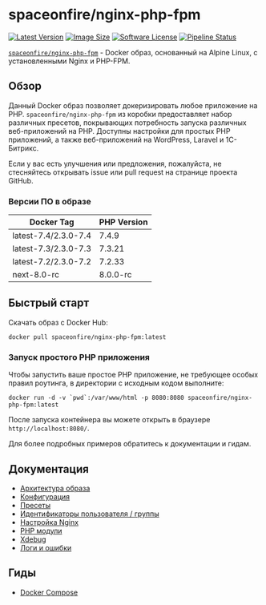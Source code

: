 # spaceonfire/nginx-php-fpm

[![Latest Version][ico-version]][link-docker-hub]
[![Image Size][ico-image-size]][link-docker-hub]
[![Software License][ico-license]](LICENSE.md)
[![Pipeline Status][ico-pipeline-status]][link-gitlab-pipelines]

[`spaceonfire/nginx-php-fpm`][link-docker-hub] -
Docker образ, основанный на Alpine Linux, с установленными Nginx и PHP-FPM.

## Обзор

Данный Docker образ позволяет докеризировать любое приложение на PHP. `spaceonfire/nginx-php-fpm`
из коробки предоставляет набор различных пресетов, покрывающих потребность запуска различных веб-приложений
на PHP. Доступны настройки для простых PHP приложений, а также веб-приложений на WordPress, Laravel и 1С-Битрикс.

Если у вас есть улучшения или предложения, пожалуйста,
не стесняйтесь открывать issue или pull request на странице проекта GitHub.

### Версии ПО в образе

| Docker Tag           | PHP Version |
| -------------------- | ----------- |
| latest-7.4/2.3.0-7.4 | 7.4.9       |
| latest-7.3/2.3.0-7.3 | 7.3.21      |
| latest-7.2/2.3.0-7.2 | 7.2.33      |
| next-8.0-rc          | 8.0.0-rc    |

## Быстрый старт

Скачать образ с Docker Hub:

```
docker pull spaceonfire/nginx-php-fpm:latest
```

### Запуск простого PHP приложения

Чтобы запустить ваше простое PHP приложение, не требующее особых правил роутинга, в директории с исходным кодом выполните:

```
docker run -d -v `pwd`:/var/www/html -p 8080:8080 spaceonfire/nginx-php-fpm:latest
```

После запуска контейнера вы можете открыть в браузере `http://localhost:8080/`.

Для более подробных примеров обратитесь к документации и гидам.

## Документация

-   [Архитектура образа](./docs/architecture.md)
-   [Конфигурация](./docs/configure.md)
-   [Пресеты](./docs/presets.md)
-   [Идентификаторы пользователя / группы](./docs/uid_gid.md)
-   [Настройка Nginx](./docs/nginx_configuration.md)
-   [PHP модули](./docs/php_modules.md)
-   [Xdebug](./docs/xdebug.md)
-   [Логи и ошибки](./docs/logs.md)

## Гиды

-   [Docker Compose](./docs/guides/docker_compose.md)

[ico-image-size]: https://img.shields.io/microbadger/image-size/spaceonfire/nginx-php-fpm
[ico-pipeline-status]: https://gitlab.com/spaceonfire/open-source/nginx-php-fpm/badges/master/pipeline.svg
[ico-version]: https://img.shields.io/github/v/tag/spaceonfire/docker-nginx-php-fpm?sort=semver
[ico-license]: https://img.shields.io/github/license/spaceonfire/docker-nginx-php-fpm
[link-gitlab-pipelines]: https://gitlab.com/spaceonfire/open-source/nginx-php-fpm/pipelines
[link-docker-hub]: https://hub.docker.com/r/spaceonfire/nginx-php-fpm
